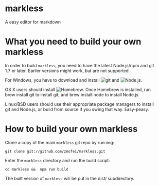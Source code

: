 # markless
A easy editor for markdown

# What you need to build your own markless

In order to build `markless`, you need to have the latest Node.js/npm and git 1.7 or later. Earlier versions might work, but are not supported.

For Windows, you have to download and install ![git](http://git-scm.com/downloads) and ![Node.js](http://nodejs.org/download/).

OS X users should install ![Homebrew](http://brew.sh/). Once Homebrew is installed, run brew install git to install git, and brew install node to install Node.js.

Linux/BSD users should use their appropriate package managers to install git and Node.js, or build from source if you swing that way. Easy-peasy.

# How to build your own markless

Clone a copy of the main `markless` git repo by running:

    git clone git://github.com/zmofei/markless.git

Enter the `markless` directory and run the build script:
    
    cd markless &&  npm run build

The built version of `markless` will be put in the dist/ subdirectory.




